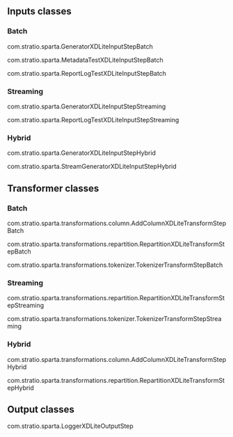 

## Inputs classes

### Batch 

com.stratio.sparta.GeneratorXDLiteInputStepBatch

com.stratio.sparta.MetadataTestXDLiteInputStepBatch

com.stratio.sparta.ReportLogTestXDLiteInputStepBatch

### Streaming

com.stratio.sparta.GeneratorXDLiteInputStepStreaming

com.stratio.sparta.ReportLogTestXDLiteInputStepStreaming

### Hybrid 

com.stratio.sparta.GeneratorXDLiteInputStepHybrid

com.stratio.sparta.StreamGeneratorXDLiteInputStepHybrid


## Transformer classes

### Batch 

com.stratio.sparta.transformations.column.AddColumnXDLiteTransformStepBatch

com.stratio.sparta.transformations.repartition.RepartitionXDLiteTransformStepBatch

com.stratio.sparta.transformations.tokenizer.TokenizerTransformStepBatch

### Streaming

com.stratio.sparta.transformations.repartition.RepartitionXDLiteTransformStepStreaming

com.stratio.sparta.transformations.tokenizer.TokenizerTransformStepStreaming

### Hybrid 

com.stratio.sparta.transformations.column.AddColumnXDLiteTransformStepHybrid

com.stratio.sparta.transformations.repartition.RepartitionXDLiteTransformStepHybrid


## Output classes

com.stratio.sparta.LoggerXDLiteOutputStep

